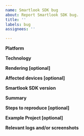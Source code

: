 ```yaml
---
name: Smartlook SDK bug
about: Report Smartlook SDK bug.
title: ''
labels: bug
assignees: ''

---
```


**Platform**
<!--- Write down platform that your application runs on (Android, iOS, both). -->

**Technology**
<!--- Technology that is used to develop your application (native, React native, Unity, Flutter, Cocos, Unreal, Cordova, Ionic, other). -->

**Rendering [optional]**
<!--- Specify how is your application rendered (Metal, OpenGL, Vulcan). -->

**Affected devices [optional]**
<!--- If the issue occurs only on specific devices please write them down. -->

**Smartlook SDK version**
<!--- Tell us which version of Smartlook SDK is used. -->

**Summary**
<!--- Summarize the issue encountered concisely. -->

**Steps to reproduce [optional]**
<!--- How one can reproduce the issue. -->

**Example Project [optional]**
<!--- If possible, please create an example project that exhibits the problematic behaviour, and link to it here in the issue report. -->

**Relevant logs and/or screenshots**
<!--- Paste any relevant logs - please use code blocks (```) to format console output, logs, and code as it's very hard to read otherwise. -->
